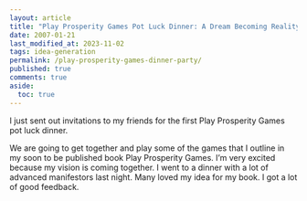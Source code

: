 ```yaml
---
layout: article
title: "Play Prosperity Games Pot Luck Dinner: A Dream Becoming Reality"
date: 2007-01-21
last_modified_at: 2023-11-02
tags: idea-generation
permalink: /play-prosperity-games-dinner-party/
published: true
comments: true
aside:
  toc: true
---
```

I just sent out invitations to my friends for the first Play Prosperity Games pot luck dinner. 
<!--more-->
We are going to get together and play some of the games that I outline in my soon to be published book Play Prosperity Games. I’m very excited because my vision is coming together. I went to a dinner with a lot of advanced manifestors last night. Many loved my idea for my book. I got a lot of good feedback.